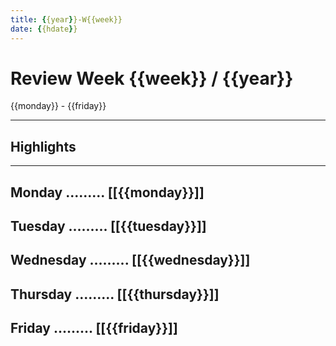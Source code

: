 ```yaml
---
title: {{year}}-W{{week}}
date: {{hdate}}
---
```


# Review Week {{week}} / {{year}}

{{monday}} - {{friday}}

----------

## Highlights

----------

## Monday     .........  [[{{monday}}]]
## Tuesday    .........  [[{{tuesday}}]]
## Wednesday  .........  [[{{wednesday}}]]
## Thursday   .........  [[{{thursday}}]]
## Friday     .........  [[{{friday}}]]
